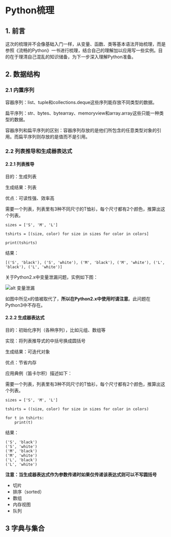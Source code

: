 # Python梳理

## 1. 前言

这次的梳理并不会像基础入门一样，从变量、函数、类等基本语法开始梳理，而是参照《流畅的Python》一书进行梳理，结合自己的理解加以应用写一些实例。目的在于理清自己混乱的知识储备，为下一步深入理解Python准备。

## 2. 数据结构

### 2.1 内置序列

容器序列：list、tuple和collections.deque这些序列能存放不同类型的数据。

扁平序列：str、bytes、bytearray、memoryview和array.array这些只能一种类型的数据。

容器序列和扁平序列的区别：容器序列存放的是他们所包含的任意类型对象的引用。而扁平序列则存放的是值而不是引用。

### 2.2 列表推导和生成器表达式

#### 2.2.1 列表推导

目的：生成列表

生成结果：列表

优点：可读性强、效率高

需要一个列表，列表里有3种不同尺寸的T恤衫，每个尺寸都有2个颜色，推算出这个列表。

```colors = ['black', 'white']
sizes = ['S', 'M', 'L']

tshirts = [(size, color) for size in sizes for color in colors]

print(tshirts)
```

结果：

```[('S', 'black'), ('S', 'white'), ('M', 'black'), ('M', 'white'), ('L', 'black'), ('L', 'white')]```

关于Python2.x中变量泄漏问题，实例如下图：

![alt 变量泄漏](https://github.com/zwq1216/combing_notes/blob/master/Python/images/2.png)

如图中所见x的值被取代了，<b>所以在Python2.x中使用时请注意</b>。此问题在Python3中不存在。

#### 2.2.2 生成器表达式

目的：初始化序列（各种序列），比如元组、数组等

实现：将列表推导式的中括号换成圆括号

生成结果：可迭代对象

优点：节省内存

应用典例（笛卡尔积）描述如下：

需要一个列表，列表里有3种不同尺寸的T恤衫，每个尺寸都有2个颜色，推算出这个列表。

```colors = ['black', 'white']
sizes = ['S', 'M', 'L']

tshirts = ((size, color) for size in sizes for color in colors)

for t in tshirts:
    print(t)
```

结果：

```('S', 'black')
('S', 'black')
('S', 'white')
('M', 'black')
('M', 'white')
('L', 'black')
('L', 'white')
```

<b>注意：当生成器表达式作为参数传递时如果仅传递该表达式则可以不写圆括号</b>

* 切片
* 排序（sorted）
* 数组
* 内存视图
* 队列

## 3 字典与集合

